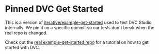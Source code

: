 # Pinned DVC Get Started

This is a version of [iterative/example-get-started][get-started] used
to test DVC Studio internally. We pin it on a specific commit so our
tests don't break when the real repo is changed.

Check out the [real example-get-started repo][get-started] for a tutorial
on how to get started with DVC.

[get-started]: https://github.com/iterative/example-get-started
